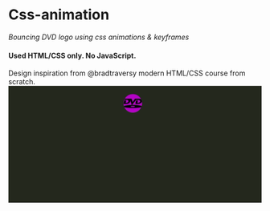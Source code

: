 # Css-animation
*Bouncing DVD logo using css animations & keyframes*
#### Used HTML/CSS only. No JavaScript.
Design inspiration from @bradtraversy modern HTML/CSS course from scratch.
![Css image.jpg](https://github.com/Evavic44/Css-animation/blob/master/dvd%20animation.gif?raw=true)
